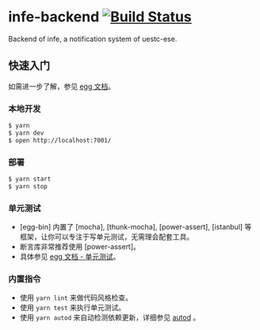 # infe-backend [![Build Status](https://travis-ci.com/uestc-ese/infe-backend.svg?branch=master)](https://travis-ci.com/uestc-ese/infe-backend)

Backend of infe, a notification system of uestc-ese.

## 快速入门

<!-- 在此次添加使用文档 -->

如需进一步了解，参见 [egg 文档][egg]。

### 本地开发

```bash
$ yarn
$ yarn dev
$ open http://localhost:7001/
```

### 部署

```bash
$ yarn start
$ yarn stop
```

### 单元测试

- [egg-bin] 内置了 [mocha], [thunk-mocha], [power-assert], [istanbul] 等框架，让你可以专注于写单元测试，无需理会配套工具。
- 断言库非常推荐使用 [power-assert]。
- 具体参见 [egg 文档 - 单元测试](https://eggjs.org/zh-cn/core/unittest)。

### 内置指令

- 使用 `yarn lint` 来做代码风格检查。
- 使用 `yarn test` 来执行单元测试。
- 使用 `yarn autod` 来自动检测依赖更新，详细参见 [autod](https://www.npmjs.com/package/autod) 。


[egg]: https://eggjs.org
